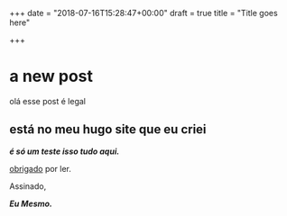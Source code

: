 +++
date = "2018-07-16T15:28:47+00:00"
draft = true
title = "Title goes here"

+++
# a new post

olá esse post é legal

## está no meu hugo site que eu criei

**_é só um teste isso tudo aqui._**

[obrigado](obrigado.com) por ler.

Assinado,

**_Eu Mesmo._**